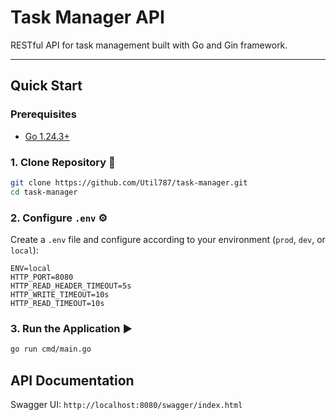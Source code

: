# Task Manager API

RESTful API for task management built with Go and Gin framework.

---

## Quick Start

### Prerequisites
- [Go 1.24.3+](https://golang.org/doc/install)

### 1. Clone Repository 📂
```bash
git clone https://github.com/Util787/task-manager.git
cd task-manager
```

### 2. Configure `.env` ⚙️
Create a `.env` file and configure according to your environment (`prod`, `dev`, or `local`):

```env
ENV=local
HTTP_PORT=8080
HTTP_READ_HEADER_TIMEOUT=5s
HTTP_WRITE_TIMEOUT=10s
HTTP_READ_TIMEOUT=10s 
```

### 3. Run the Application ▶️
```bash
go run cmd/main.go
```

## API Documentation
Swagger UI: `http://localhost:8080/swagger/index.html`

